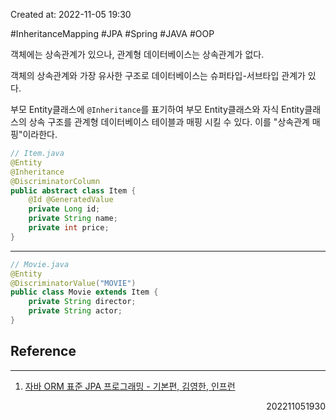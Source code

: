 Created at: 2022-11-05 19:30

#InheritanceMapping #JPA #Spring #JAVA #OOP 

객체에는 상속관계가 있으나, 관계형 데이터베이스는 상속관계가 없다.

객체의 상속관계와 가장 유사한 구조로 데이터베이스는 슈퍼타입-서브타입 관계가 있다.

부모 Entity클래스에 `@Inheritance`를 표기하여 부모 Entity클래스와 자식 Entity클래스의 상속 구조를 관계형 데이터베이스 테이블과 매핑 시킬 수 있다. 이를 "상속관계 매핑"이라한다.

```java
// Item.java
@Entity
@Inheritance
@DiscriminatorColumn
public abstract class Item {
	@Id @GeneratedValue
	private Long id;
	private String name;
	private int price;
}
```
---
```java
// Movie.java
@Entity
@DiscriminatorValue("MOVIE")
public class Movie extends Item {
	private String director;
	private String actor;
}
```

## Reference
---
1. [자바 ORM 표준 JPA 프로그래밍 - 기본편, 김영한, 인프런](https://www.inflearn.com/course/ORM-JPA-Basic)
<div style="text-align: right"> 202211051930 </div>